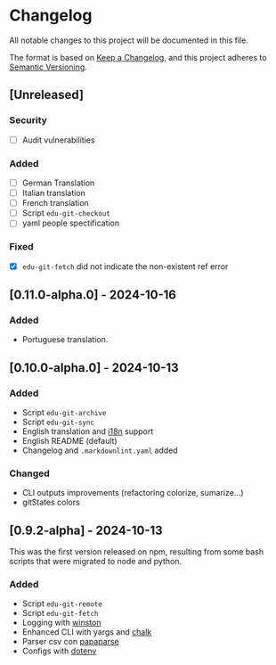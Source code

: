 # Changelog

All notable changes to this project will be documented in this file.

The format is based on [Keep a Changelog](https://keepachangelog.com/en/1.1.0/),
and this project adheres to [Semantic Versioning](https://semver.org/spec/v2.0.0.html).

## [Unreleased]

### Security

- [ ] Audit vulnerabilities

### Added

- [ ] German Translation
- [ ] Italian translation
- [ ] French translation
- [ ] Script `edu-git-checkout`
- [ ] yaml people spectification

### Fixed

- [x] `edu-git-fetch` did not indicate the non-existent ref error

## [0.11.0-alpha.0] - 2024-10-16

### Added

- Portuguese translation.

## [0.10.0-alpha.0] - 2024-10-13

### Added

- Script `edu-git-archive`
- Script `edu-git-sync`
- English translation and [i18n](https://www.npmjs.com/package/i18n) support
- English README (default)
- Changelog and `.markdownlint.yaml` added

### Changed

- CLI outputs improvements (refactoring colorize, sumarize...)
- gitStates colors

## [0.9.2-alpha] - 2024-10-13

This was the first version released on npm, resulting from some bash scripts that were migrated to node and python.

### Added

- Script `edu-git-remote`
- Script `edu-git-fetch`
- Logging with [winston](https://www.npmjs.com/package/winston)
- Enhanced CLI with yargs and [chalk](https://www.npmjs.com/package/chalk)
- Parser csv con [papaparse](https://www.npmjs.com/package/papaparse)
- Configs with [dotenv](https://www.npmjs.com/package/dotenv)
